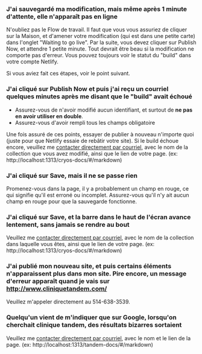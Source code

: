 ### J'ai sauvegardé ma modification, mais même après 1 minute d'attente, elle n'apparaît pas en ligne

N'oubliez pas le Flow de travail. Il faut que vous vous assuriez de cliquer sur la Maison, et d'amener votre modification (qui est dans une petite carte) dans l'onglet "Waiting to go live". Par la suite, vous devez cliquer sur Publish Now, et attendre 1 petite minute. Tout devrait être beau si la modification ne comporte pas d'erreur. Vous pouvez toujours voir le statut du "build" dans votre compte Netlify.

Si vous aviez fait ces étapes, voir le point suivant.

### J'ai cliqué sur Publish Now et puis j'ai reçu un courriel quelques minutes après me disant que le "build" avait échoué

- Assurez-vous de n'avoir modifié aucun identifiant, et surtout de **ne pas en avoir utiliser en double**.
- Assurez-vous d'avoir rempli tous les champs obligatoire

Une fois assuré de ces points, essayer de publier à nouveau n'importe quoi (juste pour que Netlify essaie de rebâtir votre site). Si le build échoue encore, veuillez me [contacter directement par courriel](mailto:felix.deblois@akiamarketing.ca), avec le nom de la collection que vous avez modifié, ainsi que le lien de votre page. (ex: http://localhost:1313/cryos-docs/#/markdown)

### J'ai cliqué sur Save, mais il ne se passe rien

Promenez-vous dans la page, il y a probablement un champ en rouge, ce qui signifie qu'il est erroné ou incomplet. Assurez-vous qu'il n'y ait aucun champ en rouge pour que la sauvegarde fonctionne.

### J'ai cliqué sur Save, et la barre dans le haut de l'écran avance lentement, sans jamais se rendre au bout

Veuillez me [contacter directement par courriel](mailto:felix.deblois@akiamarketing.ca), avec le nom de la collection dans laquelle vous êtes, ainsi que le lien de votre page. (ex: http://localhost:1313/cryos-docs/#/markdown)

### J'ai publié mon nouveau site, et puis certains éléments n'apparaissent plus dans mon site. Pire encore, un message d'erreur apparaît quand je vais sur http://www.cliniquetandem.com/

Veuillez m'appeler directement au 514-638-3539.

### Quelqu'un vient de m'indiquer que sur Google, lorsqu'on cherchait clinique tandem, des résultats bizarres sortaient

Veuillez me [contacter directement par courriel](mailto:felix.deblois@akiamarketing.ca), avec le nom et le lien de la page. (ex: http://localhost:1313/tandem-docs/#/markdown)

